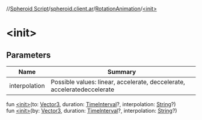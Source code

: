 //[Spheroid Script](../../index.md)/[spheroid.client.ar](../index.md)/[RotationAnimation](index.md)/[&lt;init&gt;](-init-.md)



# &lt;init&gt;  
 


## Parameters  
    
|  Name|  Summary| 
|---|---|
| interpolation| Possible values: linear, accelerate, deccelerate, acceleratedeccelerate
  
  
fun [&lt;init&gt;](-init-.md)(to: [Vector3](../../spheroid/-vector3/index.md), duration: [TimeInterval](../../spheroid/-time-interval/index.md)?, interpolation: [String](../../spheroid/-string/index.md)?)  
fun [&lt;init&gt;](-init-.md)(by: [Vector3](../../spheroid/-vector3/index.md), duration: [TimeInterval](../../spheroid/-time-interval/index.md)?, interpolation: [String](../../spheroid/-string/index.md)?)  



